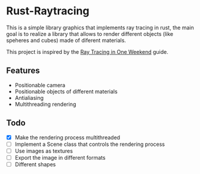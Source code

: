 # Rust-Raytracing
This is a simple library graphics that implements ray tracing in rust, the main goal is to realize a library that allows to render different objects (like speheres and cubes) made of diferent materials.

This project is inspired by the [Ray Tracing in One Weekend](https://raytracing.github.io/) guide.

## Features

- Positionable camera
- Positionable objects of different materials
- Antialiasing
- Multithreading rendering

## Todo
- [x] Make the rendering process multithreaded
- [ ] Implement a Scene class that controls the rendering process
- [ ] Use images as textures
- [ ] Export the image in different formats
- [ ] Different shapes